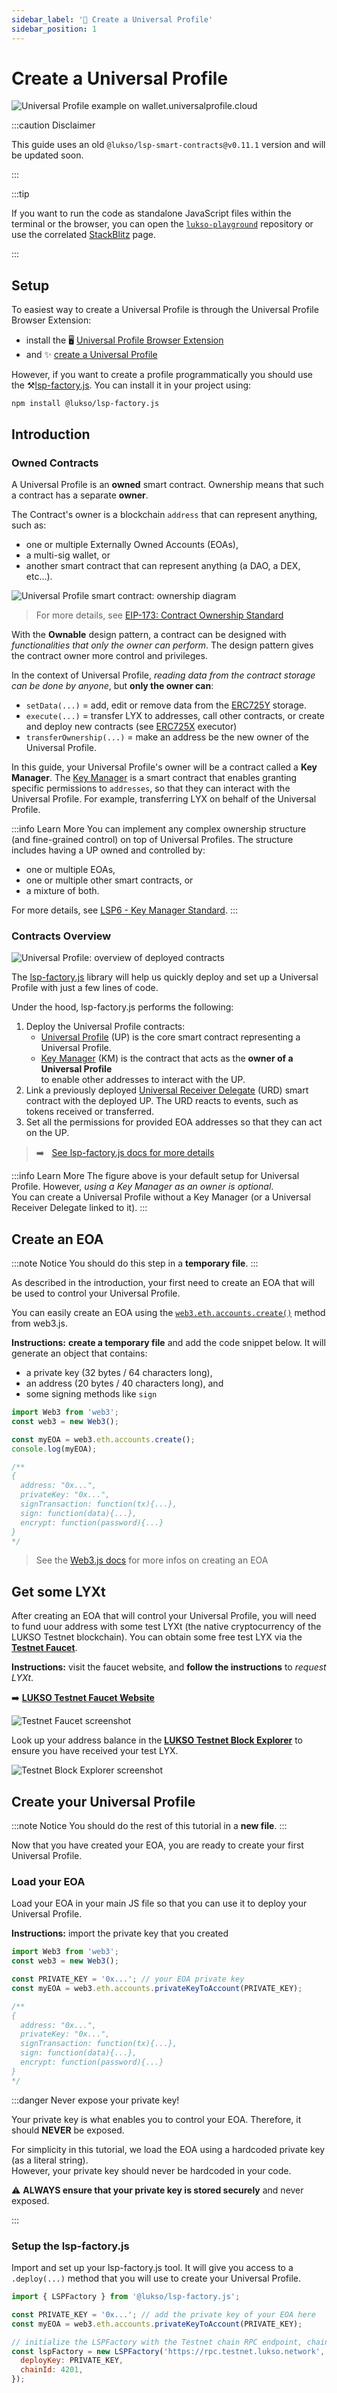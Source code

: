```yaml
---
sidebar_label: '👶 Create a Universal Profile'
sidebar_position: 1
---
```


# Create a Universal Profile

![Universal Profile example on wallet.universalprofile.cloud](/img/universal-profile/profile.png)

:::caution Disclaimer

This guide uses an old `@lukso/lsp-smart-contracts@v0.11.1` version and will be updated soon.

:::

:::tip

If you want to run the code as standalone JavaScript files within the terminal or the browser, you can open the [`lukso-playground`](https://github.com/lukso-network/lukso-playground) repository or use the correlated [StackBlitz](https://stackblitz.com/github/lukso-network/lukso-playground) page.

:::

## Setup

To easiest way to create a Universal Profile is through the Universal Profile Browser Extension:

- install the 🖥️ [Universal Profile Browser Extension](/install-up-browser-extension)
- and ✨ [create a Universal Profile](https://my.universalprofile.cloud)

However, if you want to create a profile programmatically you should use the ⚒️[lsp-factory.js](../../../tools/lsp-factoryjs/deployment/universal-profile.md). You can install it in your project using:

```shell
npm install @lukso/lsp-factory.js
```

## Introduction

### Owned Contracts

A Universal Profile is an **owned** smart contract. Ownership means that such a contract has a separate **owner**.

The Contract's owner is a blockchain `address` that can represent anything, such as:

- one or multiple Externally Owned Accounts (EOAs),
- a multi-sig wallet, or
- another smart contract that can represent anything (a DAO, a DEX, etc...).

![Universal Profile smart contract: ownership diagram](../img/universal-profile-overview.jpeg)

> For more details, see [EIP-173: Contract Ownership Standard](https://eips.ethereum.org/EIPS/eip-173)

With the **Ownable** design pattern, a contract can be designed with _functionalities that only the owner can perform_. The design pattern gives the contract owner more control and privileges.

In the context of Universal Profile, _reading data from the contract storage can be done by anyone_, but **only the owner can**:

- `setData(...)` = add, edit or remove data from the [ERC725Y](../../../standards/universal-profile/lsp0-erc725account#erc725y---generic-key-value-store) storage.
- `execute(...)` = transfer LYX to addresses, call other contracts, or create and deploy new contracts (see [ERC725X](../../../standards/universal-profile/lsp0-erc725account#erc725x---generic-executor) executor)
- `transferOwnership(...)` = make an address be the new owner of the Universal Profile.

In this guide, your Universal Profile's owner will be a contract called a **Key Manager**. The [Key Manager](../../../contracts/contracts/LSP6KeyManager/LSP6KeyManager.md) is a smart contract that enables granting specific permissions to `addresses`, so that they can interact with the Universal Profile. For example, transferring LYX on behalf of the Universal Profile.

:::info Learn More
You can implement any complex ownership structure (and fine-grained control) on top of Universal Profiles. The structure includes having a UP owned and controlled by:

- one or multiple EOAs,
- one or multiple other smart contracts, or
- a mixture of both.

For more details, see [LSP6 - Key Manager Standard](../../../standards/universal-profile/lsp6-key-manager.md).
:::

### Contracts Overview

![Universal Profile: overview of deployed contracts](../img/universal-profile-overview.jpeg)

The [lsp-factory.js](../../../tools/lsp-factoryjs/getting-started.md) library will help us quickly deploy and set up a Universal Profile with just a few lines of code.

Under the hood, lsp-factory.js performs the following:

1. Deploy the Universal Profile contracts:
   - [Universal Profile](../../../standards/universal-profile/lsp0-erc725account.md) (UP) is the core smart contract representing a Universal Profile.
   - [Key Manager](../../../standards/universal-profile/lsp6-key-manager.md) (KM) is the contract that acts as the **owner of a Universal Profile** <br/> to enable other addresses to interact with the UP.
2. Link a previously deployed [Universal Receiver Delegate](../../../standards/generic-standards/lsp1-universal-receiver-delegate.md) (URD) smart contract with the deployed UP. The URD reacts to events, such as tokens received or transferred.
3. Set all the permissions for provided EOA addresses so that they can act on the UP.

> :arrow_right: &nbsp; [See lsp-factory.js docs for more details](../../../tools/lsp-factoryjs/getting-started)

:::info Learn More
The figure above is your default setup for Universal Profile. However, _using a Key Manager as an owner is optional_.<br/>
You can create a Universal Profile without a Key Manager (or a Universal Receiver Delegate linked to it).
:::

## Create an EOA

:::note Notice
You should do this step in a **temporary file**.
:::

As described in the introduction, your first need to create an EOA that will be used to control your Universal Profile.

You can easily create an EOA using the [`web3.eth.accounts.create()`](https://web3js.readthedocs.io/en/v1.5.2/web3-eth-accounts.html#create) method from web3.js.

**Instructions:** **create a temporary file** and add the code snippet below. It will generate an object that contains:

- a private key (32 bytes / 64 characters long),
- an address (20 bytes / 40 characters long), and
- some signing methods like `sign`

```javascript title="create-eoa.js (temporary file)"
import Web3 from 'web3';
const web3 = new Web3();

const myEOA = web3.eth.accounts.create();
console.log(myEOA);

/**
{
  address: "0x...",
  privateKey: "0x...",
  signTransaction: function(tx){...},
  sign: function(data){...},
  encrypt: function(password){...}
}
*/
```

> See the [Web3.js docs](https://web3js.readthedocs.io/en/v1.5.2/web3-eth-accounts.html#) for more infos on creating an EOA

## Get some LYXt

After creating an EOA that will control your Universal Profile, you will need to fund uour address with some test LYXt (the native cryptocurrency of the LUKSO Testnet blockchain). You can obtain some free test LYX via the **[Testnet Faucet](https://faucet.testnet.lukso.network)**.

**Instructions:** visit the faucet website, and **follow the instructions** to _request LYXt_.

:arrow_right: **[LUKSO Testnet Faucet Website](https://faucet.testnet.lukso.network)**

![Testnet Faucet screenshot](/img/universal-profile/testnet-faucet.png)

Look up your address balance in the **[LUKSO Testnet Block Explorer](https://explorer.execution.testnet.lukso.network)** to ensure you have received your test LYX.

![Testnet Block Explorer screenshot](/img/universal-profile/balance.png)

## Create your Universal Profile

:::note Notice
You should do the rest of this tutorial in a **new file**.
:::

Now that you have created your EOA, you are ready to create your first Universal Profile.

### Load your EOA

Load your EOA in your main JS file so that you can use it to deploy your Universal Profile.

**Instructions:** import the private key that you created

```javascript title="main.js"
import Web3 from 'web3';
const web3 = new Web3();

const PRIVATE_KEY = '0x...'; // your EOA private key
const myEOA = web3.eth.accounts.privateKeyToAccount(PRIVATE_KEY);

/**
{
  address: "0x...",
  privateKey: "0x...",
  signTransaction: function(tx){...},
  sign: function(data){...},
  encrypt: function(password){...}
}
*/
```

:::danger Never expose your private key!

Your private key is what enables you to control your EOA. Therefore, it should **NEVER** be exposed.

For simplicity in this tutorial, we load the EOA using a hardcoded private key (as a literal string).<br/>
However, your private key should never be hardcoded in your code.

:warning: **ALWAYS ensure that your private key is stored securely** and never exposed.

:::

### Setup the lsp-factory.js

Import and set up your lsp-factory.js tool. It will give you access to a `.deploy(...)` method that you will use to create your Universal Profile.

```javascript title="main.js"
import { LSPFactory } from '@lukso/lsp-factory.js';

const PRIVATE_KEY = '0x...'; // add the private key of your EOA here
const myEOA = web3.eth.accounts.privateKeyToAccount(PRIVATE_KEY);

// initialize the LSPFactory with the Testnet chain RPC endpoint, chainId and your EOA's private key which will deploy the UP smart contracts
const lspFactory = new LSPFactory('https://rpc.testnet.lukso.network', {
  deployKey: PRIVATE_KEY,
  chainId: 4201,
});
```
